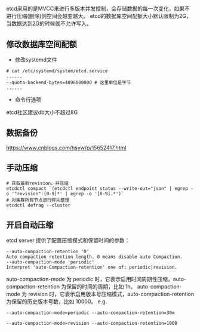 
#
etcd采用的是MVCC来进行多版本并发控制，会存储数据的每一次变化，如果不进行压缩(删除)则空间会越变越大。
etcd的数据库空间配额大小默认限制为2G，当数据达到2G的时候就不允许写入。



## 修改数据库空间配额

* 修改systemd文件
```
# cat /etc/systemd/system/etcd.service 
......
--quota-backend-bytes=4096000000 # 这里单位是字节
......
```

* 命令行选项

etcd社区建议db大小不超过8G


## 数据备份

https://www.cnblogs.com/hsyw/p/15652417.html

## 手动压缩

```
# 获取最新revision，并压缩
etcdctl compact `(etcdctl endpoint status --write-out="json" | egrep -o '"revision":[0-9]*' | egrep -o '[0-9].*')`
# 对集群所有节点进行碎片整理
etcdctl defrag --cluster
```

## 开启自动压缩

etcd server 提供了配置压缩模式和保留时间的参数：
```
--auto-compaction-retention '0'
Auto compaction retention length. 0 means disable auto Compaction.
--auto-compaction-mode 'periodic'
Interpret 'auto-Compaction-retention' one of: periodic|revision.
```
auto-compaction-mode 为 periodic 时，它表示启用时间周期性压缩，auto-compaction-retention 为保留的时间的周期，比如 1h。
auto-compaction-mode 为 revision 时，它表示启用版本号压缩模式，auto-compaction-retention 为保留的历史版本号数，比如 10000。
e.g.
```
--auto-compaction-mode=periodic --auto-compaction-retention=30m
```
```
--auto-compaction-mode=revision --auto-compaction-retention=1000
```